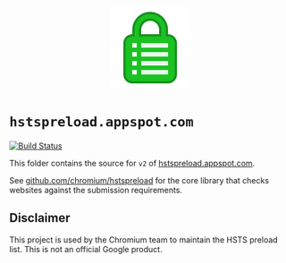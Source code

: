 <center>
<img src="frontend/static/app-icon.png" width=144>
</center>

# `hstspreload.appspot.com`

[![Build Status](https://travis-ci.org/chromium/hstspreload.appspot.com.svg?branch=master)](https://travis-ci.org/chromium/hstspreload.appspot.com)

This folder contains the source for `v2` of [hstspreload.appspot.com](https://hstspreload.appspot.com/).

See [github.com/chromium/hstspreload](https://github.com/chromium/hstspreload) for the core library that checks websites against the submission requirements.

## Disclaimer

This project is used by the Chromium team to maintain the HSTS preload list. This is not an official Google product.
